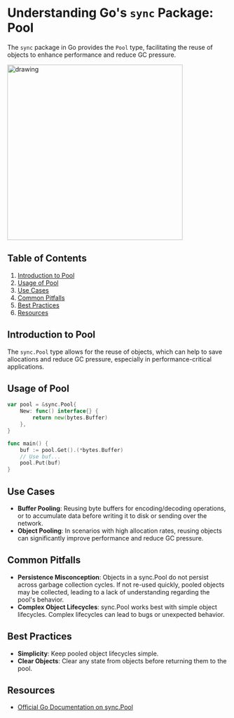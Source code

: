 # Understanding Go's `sync` Package: Pool

The `sync` package in Go provides the `Pool` type, facilitating the reuse of objects to enhance performance and reduce GC pressure.


<img src="../../../../docs/images/gopher_pool.png" alt="drawing" height="400"/>



## Table of Contents

1. [Introduction to Pool](#introduction)
2. [Usage of Pool](#usage)
3. [Use Cases](#use-cases)
4. [Common Pitfalls](#common-pitfalls)
5. [Best Practices](#best-practices)
6. [Resources](#resources)

## Introduction to Pool

The `sync.Pool` type allows for the reuse of objects, which can help to save allocations and reduce GC pressure, especially in performance-critical applications.

## Usage of Pool

```go
var pool = &sync.Pool{
    New: func() interface{} {
        return new(bytes.Buffer)
    },
}

func main() {
    buf := pool.Get().(*bytes.Buffer)
    // Use buf...
    pool.Put(buf)
}
```

## Use Cases

- **Buffer Pooling**: Reusing byte buffers for encoding/decoding operations, or to accumulate data before writing it to disk or sending over the network.
- **Object Pooling**: In scenarios with high allocation rates, reusing objects can significantly improve performance and reduce GC pressure.

## Common Pitfalls

- **Persistence Misconception**: Objects in a sync.Pool do not persist across garbage collection cycles. If not re-used quickly, pooled objects may be collected, leading to a lack of understanding regarding the pool's behavior.
- **Complex Object Lifecycles**: sync.Pool works best with simple object lifecycles. Complex lifecycles can lead to bugs or unexpected behavior.

## Best Practices

- **Simplicity**: Keep pooled object lifecycles simple.
- **Clear Objects**: Clear any state from objects before returning them to the pool.

## Resources

- [Official Go Documentation on sync.Pool](https://pkg.go.dev/sync#Pool)